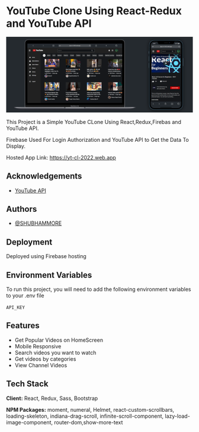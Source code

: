 # YouTube Clone Using React-Redux and YouTube API

![Logo](./public/ytcl.png)

This Project is a Simple YouTube CLone Using React,Redux,Firebas and YouTube API.

Firebase Used For Login Authorization and YouTube API to Get the Data To Display.

Hosted App Link: <https://yt-cl-2022.web.app>

## Acknowledgements

- [YouTube API](https://developers.google.com/youtube/v3/docs)

## Authors

- [@SHUBHAMMORE](https://github.com/more1251)

## Deployment

Deployed using Firebase hosting

## Environment Variables

To run this project, you will need to add the following environment variables to your .env file

`API_KEY`

## Features

- Get Popular Videos on HomeScreen
- Mobile Responsive
- Search videos you want to watch
- Get videos by categories
- View Channel Videos

## Tech Stack

**Client:** React, Redux, Sass, Bootstrap

**NPM Packages:** moment, numeral, Helmet, react-custom-scrollbars, loading-skeleton, indiana-drag-scroll, infinite-scroll-component, lazy-load-image-component, router-dom,show-more-text
